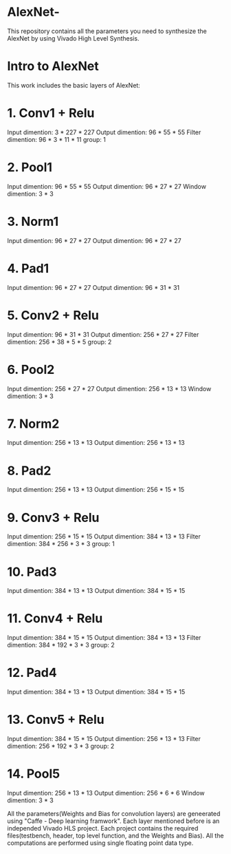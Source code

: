 # AlexNet-
This repository contains all the parameters you need to synthesize the AlexNet by using Vivado High Level Synthesis.

# Intro to AlexNet

This work includes the basic layers of AlexNet:

# 1. Conv1 + Relu
  Input dimention: 3 * 227 * 227 
  Output dimention: 96 * 55 * 55
  Filter dimention: 96 * 3 * 11 * 11
  group: 1
  
# 2. Pool1 
  Input dimention: 96 * 55 * 55 
  Output dimention: 96 * 27 * 27
  Window dimention: 3 * 3 
  
# 3. Norm1
  Input dimention: 96 * 27 * 27 
  Output dimention: 96 * 27 * 27
  
# 4. Pad1
  Input dimention: 96 * 27 * 27 
  Output dimention: 96 * 31 * 31
  
# 5. Conv2 + Relu
  Input dimention: 96 * 31 * 31 
  Output dimention: 256 * 27 * 27
  Filter dimention: 256 * 38 * 5 * 5
  group: 2
  
# 6. Pool2
  Input dimention: 256 * 27 * 27 
  Output dimention: 256 * 13 * 13
  Window dimention: 3 * 3 
  
# 7. Norm2
  Input dimention: 256 * 13 * 13 
  Output dimention: 256 * 13 * 13
  
# 8. Pad2
  Input dimention: 256 * 13 * 13 
  Output dimention: 256 * 15 * 15
  
# 9. Conv3 + Relu
  Input dimention: 256 * 15 * 15 
  Output dimention: 384 * 13 * 13
  Filter dimention: 384 * 256 * 3 * 3
  group: 1
  
# 10. Pad3
  Input dimention: 384 * 13 * 13 
  Output dimention: 384 * 15 * 15

# 11. Conv4 + Relu
  Input dimention: 384 * 15 * 15 
  Output dimention: 384 * 13 * 13
  Filter dimention: 384 * 192 * 3 * 3
  group: 2
  
# 12. Pad4
  Input dimention: 384 * 13 * 13 
  Output dimention: 384 * 15 * 15
  
# 13. Conv5 + Relu
  Input dimention: 384 * 15 * 15 
  Output dimention: 256 * 13 * 13
  Filter dimention: 256 * 192 * 3 * 3
  group: 2
  
# 14. Pool5
  Input dimention: 256 * 13 * 13 
  Output dimention: 256 * 6 * 6
  Window dimention: 3 * 3 

All the parameters(Weights and Bias for convolution layers) are geneerated using "Caffe - Deep learning framwork". Each layer mentioned before is an independed Vivado HLS project. Each project contains the required files(testbench, header, top level function, and the Weights and Bias). All the computations are performed using single floating point data type. 



